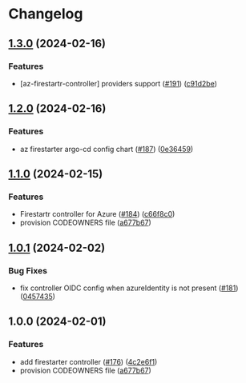 # Changelog

## [1.3.0](https://github.com/prefapp/charts/compare/firestartr-controller-v1.2.0...firestartr-controller-v1.3.0) (2024-02-16)


### Features

* [az-firestartr-controller] providers support ([#191](https://github.com/prefapp/charts/issues/191)) ([c91d2be](https://github.com/prefapp/charts/commit/c91d2be7e3f352a86863115d47fe472f0996e902))

## [1.2.0](https://github.com/prefapp/charts/compare/firestartr-controller-v1.1.0...firestartr-controller-v1.2.0) (2024-02-16)


### Features

* az firestarter argo-cd config chart ([#187](https://github.com/prefapp/charts/issues/187)) ([0e36459](https://github.com/prefapp/charts/commit/0e364595c002fccc77649b79955d54827d42ce70))

## [1.1.0](https://github.com/prefapp/charts/compare/firestartr-controller-v1.0.0...firestartr-controller-v1.1.0) (2024-02-15)


### Features

* Firestartr controller for Azure ([#184](https://github.com/prefapp/charts/issues/184)) ([c66f8c0](https://github.com/prefapp/charts/commit/c66f8c075f44eed75d688f73c231f6f943d8a8be))
* provision CODEOWNERS file ([a677b67](https://github.com/prefapp/charts/commit/a677b67a8645c950fc06a763eaae18ba1909719e))

## [1.0.1](https://github.com/prefapp/charts/compare/firestarter-controller-v1.0.0...firestarter-controller-v1.0.1) (2024-02-02)


### Bug Fixes

* fix controller OIDC config when azureIdentity is not present ([#181](https://github.com/prefapp/charts/issues/181)) ([0457435](https://github.com/prefapp/charts/commit/0457435b99fc154c8a1fe93cf6cff65301a9039e))

## 1.0.0 (2024-02-01)


### Features

* add firestarter controller ([#176](https://github.com/prefapp/charts/issues/176)) ([4c2e6f1](https://github.com/prefapp/charts/commit/4c2e6f1bf92953189a5bc9be4c09de7b6f0fd59f))
* provision CODEOWNERS file ([a677b67](https://github.com/prefapp/charts/commit/a677b67a8645c950fc06a763eaae18ba1909719e))
